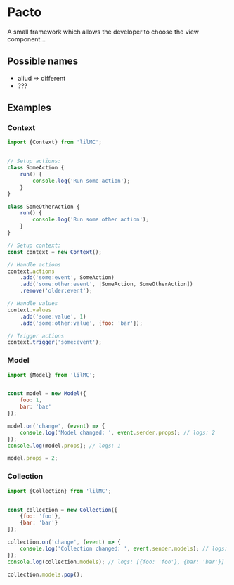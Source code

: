 # Pacto

A small framework which allows the developer to choose the view component...

## Possible names

* aliud => different
* ???

## Examples

### Context

```javascript
import {Context} from 'lilMC';


// Setup actions:
class SomeAction {
	run() {
		console.log('Run some action');
	}
}

class SomeOtherAction {
	run() {
		console.log('Run some other action');
	}
}

// Setup context:
const context = new Context();

// Handle actions
context.actions
	.add('some:event', SomeAction)
	.add('some:other:event', |SomeAction, SomeOtherAction])
	.remove('older:event');

// Handle values
context.values
	.add('some:value', 1)
	.add('some:other:value', {foo: 'bar'});

// Trigger actions
context.trigger('some:event');
```

### Model
```javascript
import {Model} from 'lilMC';


const model = new Model({
	foo: 1,
	bar: 'baz'
});

model.on('change', (event) => {
	console.log('Model changed: ', event.sender.props); // logs: 2
});
console.log(model.props); // logs: 1

model.props = 2;
```

### Collection
```javascript
import {Collection} from 'lilMC';


const collection = new Collection([
	{foo: 'foo'},
	{bar: 'bar'}
]);

collection.on('change', (event) => {
	console.log('Collection changed: ', event.sender.models); // logs: [{foo: 'foo'}]
});
console.log(collection.models); // logs: [{foo: 'foo'}, {bar: 'bar'}]

collection.models.pop();
```

